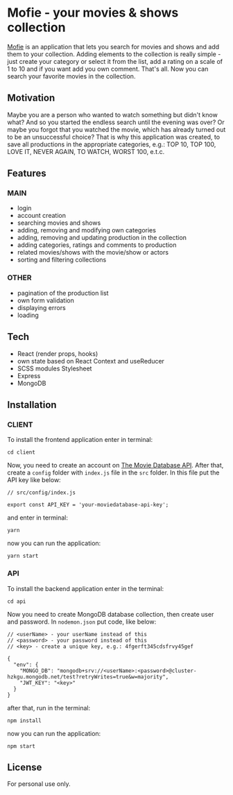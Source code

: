 # Mofie - your movies & shows collection

[Mofie](https://eloquent-tereshkova-4a92e4.netlify.app/) is an application that lets you search for movies and shows and add them to your collection. Adding elements to the collection is really simple - just create your category or select it from the list, add a rating on a scale of 1 to 10 and if you want add you own comment. That's all. Now you can search your favorite movies in the collection.

## Motivation

Maybe you are a person who wanted to watch something but didn't know what? And so you started the endless search until the evening was over? Or maybe you forgot that you watched the movie, which has already turned out to be an unsuccessful choice? That is why this application was created, to save all productions in the appropriate categories, e.g.: TOP 10, TOP 100, LOVE IT, NEVER AGAIN, TO WATCH, WORST 100, e.t.c.

## Features

### MAIN

- login
- account creation
- searching movies and shows
- adding, removing and modifying own categories
- adding, removing and updating production in the collection
- adding categories, ratings and comments to production
- related movies/shows with the movie/show or actors
- sorting and filtering collections

### OTHER

- pagination of the production list
- own form validation
- displaying errors
- loading

## Tech

- React (render props, hooks)
- own state based on React Context and useReducer
- SCSS modules Stylesheet
- Express
- MongoDB

## Installation

### CLIENT

To install the frontend application enter in terminal:

```
cd client
```

Now, you need to create an account on [The Movie Database API](https://developers.themoviedb.org/3). After that, create a `config` folder with `index.js` file in the `src` folder. In this file put the API key like below:

```
// src/config/index.js

export const API_KEY = 'your-moviedatabase-api-key';
```

and enter in terminal:

```
yarn
```

now you can run the application:

```
yarn start
```

### API

To install the backend application enter in the terminal:

```
cd api
```

Now you need to create MongoDB database collection, then create user and password. In `nodemon.json` put code, like below:

```
// <userName> - your userName instead of this
// <password> - your password instead of this
// <key> - create a unique key, e.g.: 4fgerft345cdsfrvy45gef

{
  "env": {
    "MONGO_DB": "mongodb+srv://<userName>:<password>@cluster-hzkgu.mongodb.net/test?retryWrites=true&w=majority",
    "JWT_KEY": "<key>"
  }
}

```

after that, run in the terminal:

```
npm install
```

now you can run the application:

```
npm start
```

## License

For personal use only.
